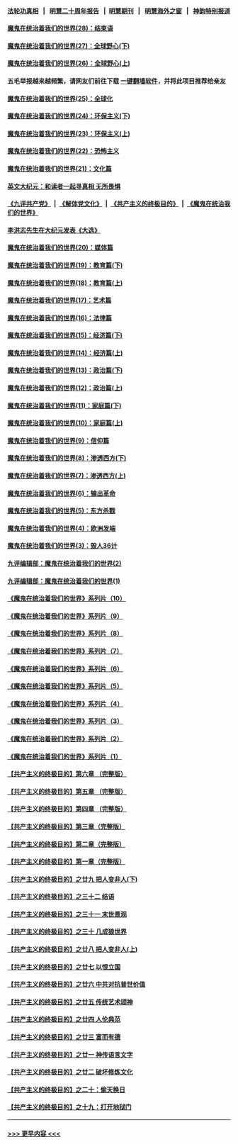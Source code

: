 #### [法轮功真相](https://github.com/gfw-breaker/truth/blob/master/README.md?t=0) &nbsp;&nbsp;|&nbsp;&nbsp; [明慧二十周年报告](https://github.com/gfw-breaker/mh-reports/blob/master/README.md?t=0) &nbsp;&nbsp;|&nbsp;&nbsp;[明慧期刊](https://github.com/gfw-breaker/mh-qikan) &nbsp;&nbsp;|&nbsp;&nbsp; [明慧海外之窗](https://github.com/gfw-breaker/mh-news/blob/master/README.md?t=0) &nbsp;&nbsp;|&nbsp;&nbsp; [神韵特别报道](https://github.com/gfw-breaker/mh-news/blob/master/shenyun.md?t=0)
#### [魔鬼在统治着我们的世界(28)：结束语](../pages/nsc422/n10936246.md?t=06270952) 
#### [魔鬼在统治着我们的世界(27)：全球野心(下)](../pages/nsc422/n10928319.md?t=06270952) 
#### [魔鬼在统治着我们的世界(26)：全球野心(上)](../pages/nsc422/n10900318.md?t=06270952) 
#### 五毛举报越来越频繁，请网友们前往下载 [一键翻墙软件](https://github.com/gfw-breaker/ssr-accounts)，并将此项目推荐给亲友
#### [魔鬼在统治着我们的世界(25)：全球化](../pages/nsc422/n10788205.md?t=06270952) 
#### [魔鬼在统治着我们的世界(24)：环保主义(下)](../pages/nsc422/n10695307.md?t=06270952) 
#### [魔鬼在统治着我们的世界(23)：环保主义(上)](../pages/nsc422/n10688613.md?t=06270952) 
#### [魔鬼在统治着我们的世界(22)：恐怖主义](../pages/nsc422/n10614727.md?t=06270952) 
#### [魔鬼在统治着我们的世界(21)：文化篇](../pages/nsc422/n10597706.md?t=06270952) 
#### [英文大纪元：和读者一起寻真相 无所畏惧](../pages/nsc422/n12542027.md?t=06270952) 
#### [《九评共产党》](https://github.com/begood0513/9ping.md/blob/master/README.md) &nbsp;|&nbsp; [《解体党文化》](../../../../jtdwh.md/blob/master/README.md)  &nbsp;|&nbsp; [《共产主义的终极目的》](../../../../gczydzjmd.md/blob/master/README.md) &nbsp;|&nbsp; [《魔鬼在统治我们的世界》](../../../../mgztzwmdsj.md/blob/master/README.md) 
#### [李洪志先生在大纪元发表《大选》](../pages/nsc422/n12534746.md?t=06270952) 
#### [魔鬼在统治着我们的世界(20)：媒体篇](../pages/nsc422/n10586579.md?t=06270952) 
#### [魔鬼在统治着我们的世界(19)：教育篇(下)](../pages/nsc422/n10564808.md?t=06270952) 
#### [魔鬼在统治着我们的世界(18)：教育篇(上)](../pages/nsc422/n10526970.md?t=06270952) 
#### [魔鬼在统治着我们的世界(17)：艺术篇](../pages/nsc422/n10499093.md?t=06270952) 
#### [魔鬼在统治着我们的世界(16)：法律篇](../pages/nsc422/n10485969.md?t=06270952) 
#### [魔鬼在统治着我们的世界(15)：经济篇(下)](../pages/nsc422/n10469975.md?t=06270952) 
#### [魔鬼在统治着我们的世界(14)：经济篇(上)](../pages/nsc422/n10457370.md?t=06270952) 
#### [魔鬼在统治着我们的世界(13)：政治篇(下)](../pages/nsc422/n10448270.md?t=06270952) 
#### [魔鬼在统治着我们的世界(12)：政治篇(上)](../pages/nsc422/n10444576.md?t=06270952) 
#### [魔鬼在统治着我们的世界(11)：家庭篇(下)](../pages/nsc422/n10440961.md?t=06270952) 
#### [魔鬼在统治着我们的世界(10)：家庭篇(上)](../pages/nsc422/n10435448.md?t=06270952) 
#### [魔鬼在统治着我们的世界(9)：信仰篇](../pages/nsc422/n10432159.md?t=06270952) 
#### [魔鬼在统治着我们的世界(8)：渗透西方(下)](../pages/nsc422/n10429603.md?t=06270952) 
#### [魔鬼在统治着我们的世界(7)：渗透西方(上)](../pages/nsc422/n10426013.md?t=06270952) 
#### [魔鬼在统治着我们的世界(6)：输出革命](../pages/nsc422/n10421536.md?t=06270952) 
#### [魔鬼在统治着我们的世界(5)：东方杀戮](../pages/nsc422/n10417707.md?t=06270952) 
#### [魔鬼在统治着我们的世界(4)：欧洲发端](../pages/nsc422/n10414890.md?t=06270952) 
#### [魔鬼在统治着我们的世界(3)：毁人36计](../pages/nsc422/n10411583.md?t=06270952) 
#### [九评编辑部：魔鬼在统治着我们的世界(2)](../pages/nsc422/n10410036.md?t=06270952) 
#### [九评编辑部：魔鬼在统治着我们的世界(1)](../pages/nsc422/n10406825.md?t=06270952) 
#### [《魔鬼在统治着我们的世界》系列片（10）](../pages/nsc422/n12292670.md?t=06270952) 
#### [《魔鬼在统治着我们的世界》系列片（9）](../pages/nsc422/n12290859.md?t=06270952) 
#### [《魔鬼在统治着我们的世界》系列片（8）](../pages/nsc422/n12287445.md?t=06270952) 
#### [《魔鬼在统治着我们的世界》系列片（7）](../pages/nsc422/n12283425.md?t=06270952) 
#### [《魔鬼在统治着我们的世界》系列片（6）](../pages/nsc422/n12282314.md?t=06270952) 
#### [《魔鬼在统治着我们的世界》系列片（5）](../pages/nsc422/n12281419.md?t=06270952) 
#### [《魔鬼在统治着我们的世界》系列片（4）](../pages/nsc422/n12274024.md?t=06270952) 
#### [《魔鬼在统治着我们的世界》系列片（3）](../pages/nsc422/n12271322.md?t=06270952) 
#### [《魔鬼在统治着我们的世界》系列片（2）](../pages/nsc422/n12269049.md?t=06270952) 
#### [《魔鬼在统治着我们的世界》系列片（1）](../pages/nsc422/n12267575.md?t=06270952) 
#### [【共产主义的终极目的】第六章 （完整版）](../pages/nsc422/n11428913.md?t=06270952) 
#### [【共产主义的终极目的】第五章 （完整版）](../pages/nsc422/n11428912.md?t=06270952) 
#### [【共产主义的终极目的】第四章 （完整版）](../pages/nsc422/n11428907.md?t=06270952) 
#### [【共产主义的终极目的】第三章（完整版）](../pages/nsc422/n11428848.md?t=06270952) 
#### [【共产主义的终极目的】第二章（完整版）](../pages/nsc422/n11428831.md?t=06270952) 
#### [【共产主义的终极目的】第一章（完整版）](../pages/nsc422/n11417651.md?t=06270952) 
#### [【共产主义的终极目的】之廿九 把人变非人(下)](../pages/nsc422/n11344140.md?t=06270952) 
#### [【共产主义的终极目的】之三十二 结语](../pages/nsc422/n11360535.md?t=06270952) 
#### [【共产主义的终极目的】之三十一 末世景观](../pages/nsc422/n11351129.md?t=06270952) 
#### [【共产主义的终极目的】之三十 几成狼世界](../pages/nsc422/n11348280.md?t=06270952) 
#### [【共产主义的终极目的】之廿八 把人变非人(上)](../pages/nsc422/n11340492.md?t=06270952) 
#### [【共产主义的终极目的】之廿七 以恨立国](../pages/nsc422/n11336944.md?t=06270952) 
#### [【共产主义的终极目的】之廿六 中共对抗普世价值](../pages/nsc422/n11324785.md?t=06270952) 
#### [【共产主义的终极目的】之廿五 传统艺术颂神](../pages/nsc422/n11296396.md?t=06270952) 
#### [【共产主义的终极目的】之廿四 人伦典范](../pages/nsc422/n11296397.md?t=06270952) 
#### [【共产主义的终极目的】之廿三 富而有德](../pages/nsc422/n11283598.md?t=06270952) 
#### [【共产主义的终极目的】之廿一 神传语言文字](../pages/nsc422/n11263265.md?t=06270952) 
#### [【共产主义的终极目的】之廿二 破坏修炼文化](../pages/nsc422/n11245728.md?t=06270952) 
#### [【共产主义的终极目的】之二十：偷天换日](../pages/nsc422/n11238846.md?t=06270952) 
#### [【共产主义的终极目的】之十九：打开地狱门](../pages/nsc422/n11206376.md?t=06270952) 

----
#### [ >>> 更早内容 <<< ](../indexes/nsc422-earlier.md)
